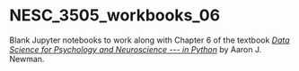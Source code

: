 # NESC_3505_workbooks_06
Blank Jupyter notebooks to work along with Chapter 6 of the textbook [*Data Science for Psychology and Neuroscience --- in Python*](https://neuraldatascience.io) by Aaron J. Newman. 

